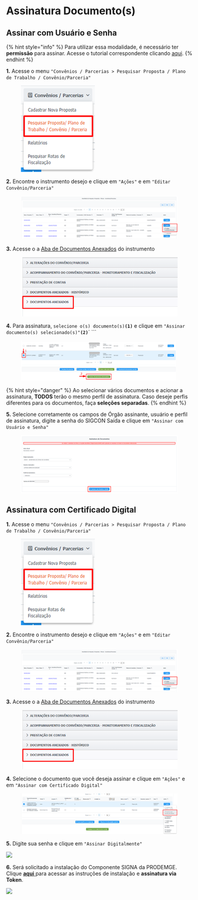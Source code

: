 # Assinatura Documento(s)

## Assinar com Usuário e Senha

{% hint style="info" %}
Para utilizar essa modalidade, é necessário ter **permissão** para assinar. Acesse o tutorial correspondente clicando [aqui](../).
{% endhint %}

**1.** Acesse o menu `"Convênios / Parcerias > Pesquisar Proposta / Plano de Trabalho / Convênio/Parceria"`

<figure><img src="../../../.gitbook/assets/image (252) (2).png" alt=""><figcaption></figcaption></figure>

**2.** Encontre o instrumento desejo e clique em `"Ações"` e em `"Editar Convênio/Parceria"`

<figure><img src="../../../.gitbook/assets/image (251) (1).png" alt=""><figcaption></figcaption></figure>

**3.** Acesse o a [Aba de Documentos Anexados](../../aba-documentos-anexados/) do instrumento

<figure><img src="../../../.gitbook/assets/image (15) (3).png" alt=""><figcaption></figcaption></figure>

**4.** Para assinatura, `selecione o(s) documento(s)`**`(1)`** e clique em `"Assinar documento(s) selecionado(s)"`**`(2)`**` ```&#x20;

<figure><img src="../../../.gitbook/assets/image (263).png" alt=""><figcaption></figcaption></figure>

{% hint style="danger" %}
Ao selecionar vários documentos e acionar a assinatura, **TODOS** terão o mesmo perfil de assinatura. Caso deseje perfis diferentes para os documentos, faça **seleções separadas**.
{% endhint %}

**5.** Selecione corretamente os campos de Órgão assinante, usuário e perfil de assinatura, digite a senha do SIGCON Saída e clique em `"Assinar com Usuário e Senha"`

<figure><img src="../../../.gitbook/assets/image (275).png" alt=""><figcaption></figcaption></figure>

## Assinatura com Certificado Digital

**1.** Acesse o menu `"Convênios / Parcerias > Pesquisar Proposta / Plano de Trabalho / Convênio/Parceria"`

<figure><img src="../../../.gitbook/assets/image (252) (2).png" alt=""><figcaption></figcaption></figure>

**2.** Encontre o instrumento desejo e clique em `"Ações"` e em `"Editar Convênio/Parceria"`

<figure><img src="../../../.gitbook/assets/image (251) (1).png" alt=""><figcaption></figcaption></figure>

**3.** Acesse o a [Aba de Documentos Anexados](../../aba-documentos-anexados/) do instrumento

<figure><img src="../../../.gitbook/assets/image (15) (3).png" alt=""><figcaption></figcaption></figure>

**4.** Selecione o documento que você deseja assinar e clique em `"Ações"` e em `"Assinar com Certificado Digital"`

<figure><img src="../../../.gitbook/assets/image (197) (1).png" alt=""><figcaption></figcaption></figure>

**5.** Digite sua senha e clique em `"Assinar Digitalmente"`

![](../../../.gitbook/assets/processo\_eletronico\_assinatura\_digital\_token.png)

**6.** Será solicitado a instalação do Componente SIGNA da PRODEMGE. Clique [**aqui** ](https://wwws.prodemge.gov.br/suporte/instalacao-token-cartao)para acessar as instruções de instalação e **assinatura via Token**.

![](../../../.gitbook/assets/processo\_eletronico\_assinatura\_digital\_token\_chamando\_certificacao-digital.png)
